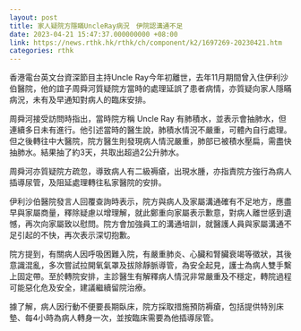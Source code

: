 ```yaml
---
layout: post
title: 家人疑院方隱瞞UncleRay病況　伊院認溝通不足
date: 2023-04-21 15:47:37.000000000 +08:00
link: https://news.rthk.hk/rthk/ch/component/k2/1697269-20230421.htm
categories: rthk
---
```


香港電台英文台資深節目主持Uncle Ray今年初離世，去年11月期間曾入住伊利沙伯醫院，他的誼子周舜河質疑院方當時的處理延誤了患者病情，亦質疑向家人隱瞞病況，未有及早通知對病人的臨床安排。

周舜河接受訪問時指出，當時院方稱 Uncle Ray 有肺積水，並表示會抽肺水，但連續多日未有進行。他引述當時的醫生說，肺積水情況不嚴重，可體內自行處理。但之後轉往中大醫院，院方醫生則發現病人情況嚴重，肺部已被積水壓扁，需盡快抽肺水。結果抽了約3天，共取出超過2公升肺水。

周舜河亦質疑院方疏忽，導致病人有二級褥瘡，出現水腫，亦指責院方強行為病人插導尿管，及阻延處理轉往私家醫院的安排。

伊利沙伯醫院發言人回覆查詢時表示，院方與病人及家屬溝通確有不足地方，應盡早與家屬商量，釋除疑慮以增理解，就此鄭重向家屬表示歉意，對病人離世感到遺憾，再次向家屬致以慰問。院方會加強員工的溝通培訓，就醫護人員與家屬溝通不足引起的不快，再次表示深切抱歉。

院方提到，有關病人因呼吸困難入院，有嚴重肺炎、心臟和腎臟衰竭等徵狀，其後意識混亂，多次嘗試拉開氧氣罩及拔除靜脈導管，為安全起見，護士為病人雙手繫上固定帶。至於轉院安排，主診醫生有解釋病人情況非常嚴重及不穩定，轉院過程可能惡化危及安全，建議繼續留院治療。

據了解，病人因行動不便要長期臥床，院方採取措施預防褥瘡，包括提供特別床墊、每4小時為病人轉身一次，並按臨床需要為他插導尿管。
